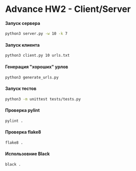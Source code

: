 # Advance HW2 - Client/Server

#### Запуск сервера
```bash
python3 server.py -w 10 -k 7
```

#### Запуск клиента
```bash
python3 client.py 10 urls.txt
```

#### Генерация "хороших" урлов
```bash
python3 generate_urls.py
```

#### Запуск тестов
```bash
python3 -m unittest tests/tests.py
```

#### Проверка pylint
```bash
pylint .
```

#### Проверка flake8
```bash
flake8 .
```

#### Использовние Black
```bash
black .
```